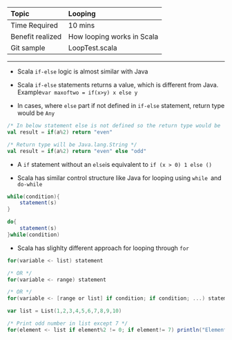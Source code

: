 | Topic | Looping |
| :--- | :--- |
| Time Required | 10 mins |
| Benefit realized | How looping works in Scala |
| Git sample | LoopTest.scala |

---

* Scala `if-else` logic is almost similar with Java

* Scala `if-else` statements returns a value, which is different from Java. Example`var maxoftwo = if(x>y) x else y`

* In cases, where `else` part if not defined in `if-else` statement, return type would be `Any`

```scala
/* In below statement else is not defined so the return type would be 'Any' */
val result = if(a%2) return "even"

/* Return type will be Java.lang.String */
val result = if(a%2) return "even" else "odd"
```

* A `if` statement without an `else`is  equivalent to `if (x > 0) 1 else ()`

* Scala has similar control structure like Java for looping using `while `and `do-while`

```scala
while(condition){ 
    statement(s)
}
```

```scala
do{    
    statement(s)
}while(condition)
```

* Scala has slighlty different approach for looping through `for `

```scala
for(variable <- list) statement

/* OR */
for(variable <- range) statement

/* OR */
for(variable <- [range or list] if condition; if condition; ...) statement
```

```scala
var list = List(1,2,3,4,5,6,7,8,9,10)

/* Print odd number in list except 7 */
for(element <- list if element%2 != 0; if element!= 7) println("Element of list is : " + element)
```




